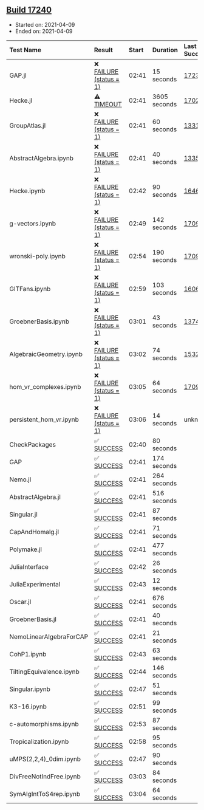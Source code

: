 ## [Build 17240](https://oscarci.mathematik.uni-kl.de/job/oscar/17240/)

* Started on: 2021-04-09
* Ended on: 2021-04-09

| Test Name    | Result | Start | Duration | Last Success | First Failure |
|:-------------|:-------|:------|:---------|:-------------|:--------------|
| GAP.jl | ❌ [FAILURE (status = 1)](https://oscarci.mathematik.uni-kl.de/job/oscar/17240/artifact/logs/build-17240/GAP.jl.log) | 02:41 | 15 seconds | [17239](https://oscarci.mathematik.uni-kl.de/job/oscar/17239/) | [17240](https://oscarci.mathematik.uni-kl.de/job/oscar/17240/) |
| Hecke.jl | ⚠ [TIMEOUT](https://oscarci.mathematik.uni-kl.de/job/oscar/17240/artifact/logs/build-17240/Hecke.jl.log) | 02:41 | 3605 seconds | [17022](https://oscarci.mathematik.uni-kl.de/job/oscar/17022/) | [17023](https://oscarci.mathematik.uni-kl.de/job/oscar/17023/) |
| GroupAtlas.jl | ❌ [FAILURE (status = 1)](https://oscarci.mathematik.uni-kl.de/job/oscar/17240/artifact/logs/build-17240/GroupAtlas.jl.log) | 02:41 | 60 seconds | [13311](https://oscarci.mathematik.uni-kl.de/job/oscar/13311/) | [13312](https://oscarci.mathematik.uni-kl.de/job/oscar/13312/) |
| AbstractAlgebra.ipynb | ❌ [FAILURE (status = 1)](https://oscarci.mathematik.uni-kl.de/job/oscar/17240/artifact/logs/build-17240/AbstractAlgebra.ipynb.log) | 02:41 | 40 seconds | [13355](https://oscarci.mathematik.uni-kl.de/job/oscar/13355/) | [13356](https://oscarci.mathematik.uni-kl.de/job/oscar/13356/) |
| Hecke.ipynb | ❌ [FAILURE (status = 1)](https://oscarci.mathematik.uni-kl.de/job/oscar/17240/artifact/logs/build-17240/Hecke.ipynb.log) | 02:42 | 90 seconds | [16463](https://oscarci.mathematik.uni-kl.de/job/oscar/16463/) | [16464](https://oscarci.mathematik.uni-kl.de/job/oscar/16464/) |
| g-vectors.ipynb | ❌ [FAILURE (status = 1)](https://oscarci.mathematik.uni-kl.de/job/oscar/17240/artifact/logs/build-17240/g-vectors.ipynb.log) | 02:49 | 142 seconds | [17099](https://oscarci.mathematik.uni-kl.de/job/oscar/17099/) | [17100](https://oscarci.mathematik.uni-kl.de/job/oscar/17100/) |
| wronski-poly.ipynb | ❌ [FAILURE (status = 1)](https://oscarci.mathematik.uni-kl.de/job/oscar/17240/artifact/logs/build-17240/wronski-poly.ipynb.log) | 02:54 | 190 seconds | [17098](https://oscarci.mathematik.uni-kl.de/job/oscar/17098/) | [17099](https://oscarci.mathematik.uni-kl.de/job/oscar/17099/) |
| GITFans.ipynb | ❌ [FAILURE (status = 1)](https://oscarci.mathematik.uni-kl.de/job/oscar/17240/artifact/logs/build-17240/GITFans.ipynb.log) | 02:59 | 103 seconds | [16068](https://oscarci.mathematik.uni-kl.de/job/oscar/16068/) | [16069](https://oscarci.mathematik.uni-kl.de/job/oscar/16069/) |
| GroebnerBasis.ipynb | ❌ [FAILURE (status = 1)](https://oscarci.mathematik.uni-kl.de/job/oscar/17240/artifact/logs/build-17240/GroebnerBasis.ipynb.log) | 03:01 | 43 seconds | [13748](https://oscarci.mathematik.uni-kl.de/job/oscar/13748/) | [13749](https://oscarci.mathematik.uni-kl.de/job/oscar/13749/) |
| AlgebraicGeometry.ipynb | ❌ [FAILURE (status = 1)](https://oscarci.mathematik.uni-kl.de/job/oscar/17240/artifact/logs/build-17240/AlgebraicGeometry.ipynb.log) | 03:02 | 74 seconds | [15322](https://oscarci.mathematik.uni-kl.de/job/oscar/15322/) | [15323](https://oscarci.mathematik.uni-kl.de/job/oscar/15323/) |
| hom_vr_complexes.ipynb | ❌ [FAILURE (status = 1)](https://oscarci.mathematik.uni-kl.de/job/oscar/17240/artifact/logs/build-17240/hom_vr_complexes.ipynb.log) | 03:05 | 64 seconds | [17099](https://oscarci.mathematik.uni-kl.de/job/oscar/17099/) | [17100](https://oscarci.mathematik.uni-kl.de/job/oscar/17100/) |
| persistent_hom_vr.ipynb | ❌ [FAILURE (status = 1)](https://oscarci.mathematik.uni-kl.de/job/oscar/17240/artifact/logs/build-17240/persistent_hom_vr.ipynb.log) | 03:06 | 14 seconds | unknown | unknown |
| CheckPackages | ✅ [SUCCESS](https://oscarci.mathematik.uni-kl.de/job/oscar/17240/artifact/logs/build-17240/CheckPackages.log) | 02:40 | 80 seconds |  |  |
| GAP | ✅ [SUCCESS](https://oscarci.mathematik.uni-kl.de/job/oscar/17240/artifact/logs/build-17240/GAP.log) | 02:41 | 174 seconds |  |  |
| Nemo.jl | ✅ [SUCCESS](https://oscarci.mathematik.uni-kl.de/job/oscar/17240/artifact/logs/build-17240/Nemo.jl.log) | 02:41 | 264 seconds |  |  |
| AbstractAlgebra.jl | ✅ [SUCCESS](https://oscarci.mathematik.uni-kl.de/job/oscar/17240/artifact/logs/build-17240/AbstractAlgebra.jl.log) | 02:41 | 516 seconds |  |  |
| Singular.jl | ✅ [SUCCESS](https://oscarci.mathematik.uni-kl.de/job/oscar/17240/artifact/logs/build-17240/Singular.jl.log) | 02:41 | 87 seconds |  |  |
| CapAndHomalg.jl | ✅ [SUCCESS](https://oscarci.mathematik.uni-kl.de/job/oscar/17240/artifact/logs/build-17240/CapAndHomalg.jl.log) | 02:41 | 71 seconds |  |  |
| Polymake.jl | ✅ [SUCCESS](https://oscarci.mathematik.uni-kl.de/job/oscar/17240/artifact/logs/build-17240/Polymake.jl.log) | 02:41 | 477 seconds |  |  |
| JuliaInterface | ✅ [SUCCESS](https://oscarci.mathematik.uni-kl.de/job/oscar/17240/artifact/logs/build-17240/JuliaInterface.log) | 02:42 | 26 seconds |  |  |
| JuliaExperimental | ✅ [SUCCESS](https://oscarci.mathematik.uni-kl.de/job/oscar/17240/artifact/logs/build-17240/JuliaExperimental.log) | 02:43 | 12 seconds |  |  |
| Oscar.jl | ✅ [SUCCESS](https://oscarci.mathematik.uni-kl.de/job/oscar/17240/artifact/logs/build-17240/Oscar.jl.log) | 02:41 | 676 seconds |  |  |
| GroebnerBasis.jl | ✅ [SUCCESS](https://oscarci.mathematik.uni-kl.de/job/oscar/17240/artifact/logs/build-17240/GroebnerBasis.jl.log) | 02:41 | 40 seconds |  |  |
| NemoLinearAlgebraForCAP | ✅ [SUCCESS](https://oscarci.mathematik.uni-kl.de/job/oscar/17240/artifact/logs/build-17240/NemoLinearAlgebraForCAP.log) | 02:41 | 21 seconds |  |  |
| CohP1.ipynb | ✅ [SUCCESS](https://oscarci.mathematik.uni-kl.de/job/oscar/17240/artifact/logs/build-17240/CohP1.ipynb.log) | 02:43 | 63 seconds |  |  |
| TiltingEquivalence.ipynb | ✅ [SUCCESS](https://oscarci.mathematik.uni-kl.de/job/oscar/17240/artifact/logs/build-17240/TiltingEquivalence.ipynb.log) | 02:44 | 146 seconds |  |  |
| Singular.ipynb | ✅ [SUCCESS](https://oscarci.mathematik.uni-kl.de/job/oscar/17240/artifact/logs/build-17240/Singular.ipynb.log) | 02:47 | 51 seconds |  |  |
| K3-16.ipynb | ✅ [SUCCESS](https://oscarci.mathematik.uni-kl.de/job/oscar/17240/artifact/logs/build-17240/K3-16.ipynb.log) | 02:51 | 99 seconds |  |  |
| c-automorphisms.ipynb | ✅ [SUCCESS](https://oscarci.mathematik.uni-kl.de/job/oscar/17240/artifact/logs/build-17240/c-automorphisms.ipynb.log) | 02:53 | 87 seconds |  |  |
| Tropicalization.ipynb | ✅ [SUCCESS](https://oscarci.mathematik.uni-kl.de/job/oscar/17240/artifact/logs/build-17240/Tropicalization.ipynb.log) | 02:58 | 95 seconds |  |  |
| uMPS(2,2,4)_0dim.ipynb | ✅ [SUCCESS](https://oscarci.mathematik.uni-kl.de/job/oscar/17240/artifact/logs/build-17240/uMPS-2-2-4-_0dim.ipynb.log) | 02:47 | 90 seconds |  |  |
| DivFreeNotIndFree.ipynb | ✅ [SUCCESS](https://oscarci.mathematik.uni-kl.de/job/oscar/17240/artifact/logs/build-17240/DivFreeNotIndFree.ipynb.log) | 03:03 | 84 seconds |  |  |
| SymAlgIntToS4rep.ipynb | ✅ [SUCCESS](https://oscarci.mathematik.uni-kl.de/job/oscar/17240/artifact/logs/build-17240/SymAlgIntToS4rep.ipynb.log) | 03:04 | 64 seconds |  |  |
